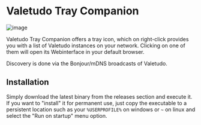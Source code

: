 # Valetudo Tray Companion

![image](https://user-images.githubusercontent.com/974410/156892054-01d113e8-17e3-4a6f-b931-3eb2b54756d4.png)

Valetudo Tray Companion offers a tray icon, which on right-click provides you with a list of Valetudo instances on your network.
Clicking on one of them will open its Webinterface in your default browser.

Discovery is done via the Bonjour/mDNS broadcasts of Valetudo.

## Installation

Simply download the latest binary from the releases section and execute it.<br/>
If you want to "install" it for permanent use, just copy the executable to a persistent location such as your `%USERPROFILE%` on windows or `~` on linux and select the "Run on startup" menu option.

